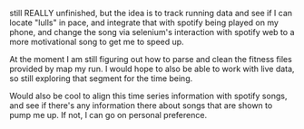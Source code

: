 still REALLY unfinished, but the idea is to track running data and see if I can locate "lulls" in pace, and integrate that with spotify being played on my phone, and change the song via selenium's interaction with spotify web to a more motivational song to get me to speed up.

At the moment I am still figuring out how to parse and clean the fitness files provided by map my run. I would hope to also be able to work with live data, so still exploring that segment for the time being. 

Would also be cool to align this time series information with spotify songs, and see if there's any information there about songs that are shown to pump me up. If not, I can go on personal preference. 

